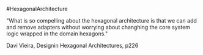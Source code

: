 #HexagonalArchitecture

"What is so compelling about the hexagonal architecture is that we can add and remove adapters without worrying about changhing the core system logic wrapped in the domain hexagons."

Davi Vieira, Designin Hexagonal Architectures, p226